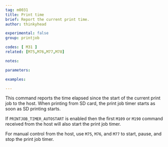 ```yaml
---
tag: m0031
title: Print time
brief: Report the current print time.
author: thinkyhead

experimental: false
group: printjob

codes: [ M31 ]
related: [M75,M76,M77,M78]

notes:

parameters:

examples:

---
```


This command reports the time elapsed since the start of the current print job to the host. When printing from SD card, the print job timer starts as soon as SD printing starts.

If `PRINTJOB_TIMER_AUTOSTART` is enabled then the first `M109` or `M190` command received from the host will also start the print job timer.

For manual control from the host, use `M75`, `M76`, and `M77` to start, pause, and stop the print job timer.
